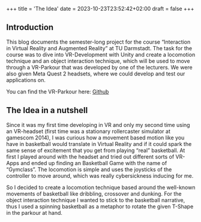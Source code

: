 +++
title = 'The Idea'
date = 2023-10-23T23:52:42+02:00
draft = false
+++

## Introduction

This blog documents the semester-long project for the course “Interaction in Virtual Reality and Augmented Reality” at TU Darmstadt. The task for the course was to dive into VR-Development with Unity and create a locomotion technique and an object interaction technique, which will be used to move through a VR-Parkour that was developed by one of the lecturers. We were also given Meta Quest 2 headsets, where we could develop and test our applications on.

You can find the VR-Parkour here: [Github](https://github.com/Akuhana/VR-locomotion-parkour-main)

## The Idea in a nutshell

Since it was my first time developing in VR and only my second time using an VR-headset (first time was a stationary rollercaster simulator at gamescom 2014), I was curious how a movement based motion like you have in basketball would translate in Virtual Reality and if it could spark the same sense of excitement that you get from playing “real” basketball. At first I played around with the headset and tried out different sorts of VR-Apps and ended up finding an Basketball Game with the name of “Gymclass”. The locomotion is simple and uses the joysticks of the controller to move around, which was really cybersickness inducing for me.

So I decided to create a locomotion technique based around the well-known movements of basketball like dribbling, crossover and dunking. For the object interaction technique I wanted to stick to the basketball narrative, thus I  used a spinning basketball as a metaphor to rotate the given T-Shape in the parkour at hand.

